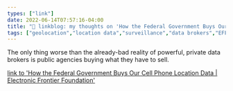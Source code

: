 ```yaml
---
types: ["link"]
date: 2022-06-14T07:57:16-04:00
title: "🔗 linkblog: my thoughts on 'How the Federal Government Buys Our Cell Phone Location Data | Electronic Frontier Foundation'"
tags: ["geolocation","location data","surveillance","data brokers","EFF"]
---
```

The only thing worse than the already-bad reality of powerful, private data brokers is public agencies buying what they have to sell.
 

[link to 'How the Federal Government Buys Our Cell Phone Location Data | Electronic Frontier Foundation'](https://www.eff.org/deeplinks/2022/06/how-federal-government-buys-our-cell-phone-location-data)
